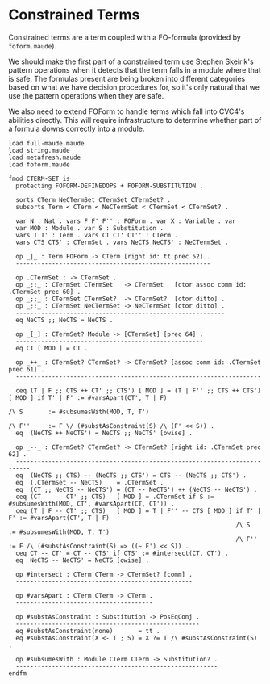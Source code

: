 Constrained Terms
=================

Constrained terms are a term coupled with a FO-formula (provided by
`foform.maude`).

We should make the first part of a constrained term use Stephen Skeirik's
pattern operations when it detects that the term falls in a module where that is
safe. The formulas present are being broken into different categories based on
what we have decision procedures for, so it's only natural that we use the
pattern operations when they are safe.

We also need to extend FOForm to handle terms which fall into CVC4's abilities
directly. This will require infrastructure to determine whether part of a
formula downs correctly into a module.

```{.maude .cterm}
load full-maude.maude
load string.maude
load metafresh.maude
load foform.maude

fmod CTERM-SET is
  protecting FOFORM-DEFINEDOPS + FOFORM-SUBSTITUTION .

  sorts CTerm NeCTermSet CTermSet CTermSet? .
  subsorts Term < CTerm < NeCTermSet < CTermSet < CTermSet? .

  var N : Nat . vars F F' F'' : FOForm . var X : Variable . var 
  var MOD : Module . var S : Substitution .
  vars T T' : Term . vars CT CT' CT'' : CTerm .
  vars CTS CTS' : CTermSet . vars NeCTS NeCTS' : NeCTermSet .

  op _|_ : Term FOForm -> CTerm [right id: tt prec 52] .
  ------------------------------------------------------

  op .CTermSet : -> CTermSet .
  op _;;_ : CTermSet CTermSet   -> CTermSet   [ctor assoc comm id: .CTermSet prec 60] .
  op _;;_ : CTermSet CTermSet?  -> CTermSet?  [ctor ditto] .
  op _;;_ : CTermSet NeCTermSet -> NeCTermSet [ctor ditto] .
  ----------------------------------------------------------
  eq NeCTS ;; NeCTS = NeCTS .

  op _[_] : CTermSet? Module -> [CTermSet] [prec 64] .
  ----------------------------------------------------
  eq CT [ MOD ] = CT .

  op _++_ : CTermSet? CTermSet? -> CTermSet? [assoc comm id: .CTermSet prec 61] .
  -------------------------------------------------------------------------------
  ceq (T | F ;; CTS ++ CT' ;; CTS') [ MOD ] = (T | F'' ;; CTS ++ CTS') [ MOD ] if T' | F' := #varsApart(CT', T | F)
                                                                               /\ S       := #subsumesWith(MOD, T, T')
                                                                               /\ F''     := F \/ (#substAsConstraint(S) /\ (F' << S)) .
  eq  (NeCTS ++ NeCTS') = NeCTS ;; NeCTS' [owise] .

  op _--_ : CTermSet? CTermSet? -> CTermSet? [right id: .CTermSet prec 62] .
  --------------------------------------------------------------------------
  eq  (NeCTS ;; CTS) -- (NeCTS ;; CTS') = CTS -- (NeCTS ;; CTS') .
  eq  (.CTermSet -- NeCTS)    = .CTermSet .
  eq  (CT ;; NeCTS -- NeCTS') = (CT -- NeCTS') ++ (NeCTS -- NeCTS') .
  ceq (CT    -- CT' ;; CTS)   [ MOD ] = .CTermSet if S := #subsumesWith(MOD, CT', #varsApart(CT, CT')) .
  ceq (T | F -- CT' ;; CTS)   [ MOD ] = T | F'' -- CTS [ MOD ] if T' | F' := #varsApart(CT', T | F)
                                                               /\ S       := #subsumesWith(MOD, T, T')
                                                               /\ F''     := F /\ (#substAsConstraint(S) => ((~ F') << S)) .
  ceq CT -- CT' = CT -- CTS' if CTS' := #intersect(CT, CT') .
  eq  NeCTS -- NeCTS' = NeCTS [owise] .

  op #intersect : CTerm CTerm -> CTermSet? [comm] .
  -------------------------------------------------

  op #varsApart : CTerm CTerm -> CTerm .
  --------------------------------------

  op #substAsConstraint : Substitution -> PosEqConj .
  ---------------------------------------------------
  eq #substAsConstraint(none)       = tt .
  eq #substAsConstraint(X <- T ; S) = X ?= T /\ #substAsConstraint(S) .

  op #subsumesWith : Module CTerm CTerm -> Substitution? .
  --------------------------------------------------------
endfm
```
